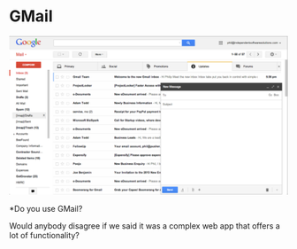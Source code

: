 # GMail

![](../img/gmail-compose-open.png)

*Do you use GMail?

Would anybody disagree if we said it was a complex web app
that offers a lot of functionality?

